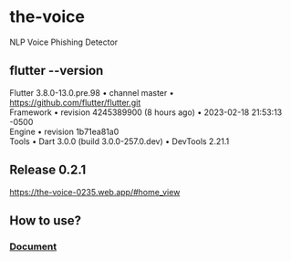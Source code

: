 # the-voice
NLP Voice Phishing Detector

## flutter --version
Flutter 3.8.0-13.0.pre.98 • channel master • https://github.com/flutter/flutter.git  
Framework • revision 4245389900 (8 hours ago) • 2023-02-18 21:53:13 -0500  
Engine • revision 1b71ea81a0  
Tools • Dart 3.0.0 (build 3.0.0-257.0.dev) • DevTools 2.21.1

## Release 0.2.1
https://the-voice-0235.web.app/#home_view

## How to use?

### [Document](https://jongeunpark.notion.site/test-2c0245341c8d498aa09d236b10a330b4)
